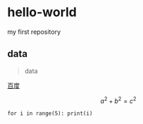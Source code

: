 # hello-world
my first repository

## data

>data

[百度](www.baidu.com)

$$ a^2+b^2=c^2 $$

``for i in range(5):
    print(i)
``
